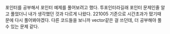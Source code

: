 포인터를 공부해서 포인터 예제를 풀어보려고 했다.
투포인터라길래 포인터 문제인줄 알고 풀었더니 내가 생각했던 것과 다르게 나왔다.
221005 기준으로 시간초과가 떴기때문에 다시 풀어봐야겠다.
다른 코드들을 보니까 vector같은 걸 쓰던데, 더 공부해야 풀 수 있는 문제 같다.
